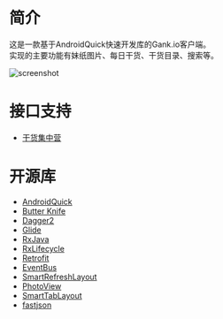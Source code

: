 # 简介
这是一款基于AndroidQuick快速开发库的Gank.io客户端。  
实现的主要功能有妹纸图片、每日干货、干货目录、搜索等。

![screenshot](https://github.com/ddnosh/githubusercontent/blob/master/image/android-quickgank.jpg?raw=true)

#  接口支持
- [干货集中营](http://gank.io)

# 开源库
- [AndroidQuick](https://github.com/ddnosh/AndroidQuick)
- [Butter Knife](https://github.com/JakeWharton/butterknife)
- [Dagger2](https://google.github.io/dagger)
- [Glide](https://github.com/bumptech/glide)
- [RxJava](https://github.com/ReactiveX/RxJava)
- [RxLifecycle](https://github.com/trello/RxLifecycle)
- [Retrofit](https://github.com/square/retrofit)
- [EventBus](https://github.com/greenrobot/EventBus)
- [SmartRefreshLayout](https://github.com/scwang90/SmartRefreshLayout)
- [PhotoView](https://github.com/chrisbanes/PhotoView)
- [SmartTabLayout](https://github.com/ogaclejapan/SmartTabLayout)
- [fastjson](https://github.com/alibaba/fastjson)
